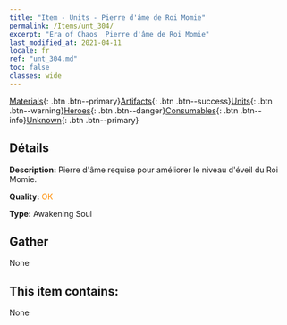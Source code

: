 ```yaml
---
title: "Item - Units - Pierre d'âme de Roi Momie"
permalink: /Items/unt_304/
excerpt: "Era of Chaos  Pierre d'âme de Roi Momie"
last_modified_at: 2021-04-11
locale: fr
ref: "unt_304.md"
toc: false
classes: wide
---
```

 [Materials](/fr/Items/){: .btn .btn--primary}[Artifacts](/fr/Items/Artifacts/){: .btn .btn--success}[Units](/fr/Items/Units/){: .btn .btn--warning}[Heroes](/fr/Items/Heroes/){: .btn .btn--danger}[Consumables](/fr/Items/Consumables/){: .btn .btn--info}[Unknown](/fr/Items/Unknown/){: .btn .btn--primary}

## Détails
 **Description:** Pierre d'âme requise pour améliorer le niveau d'éveil du Roi Momie.

 **Quality:** <span style="color: #FF8C00">OK</span>

 **Type:** Awakening Soul

## Gather

  None

## This item contains:

  None

